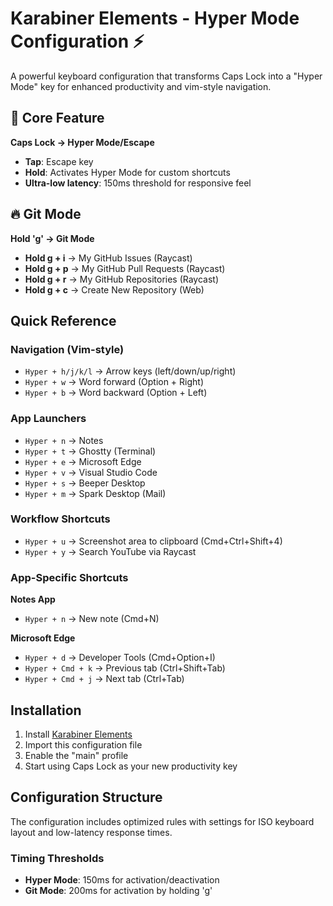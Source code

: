 # Karabiner Elements - Hyper Mode Configuration ⚡

A powerful keyboard configuration that transforms Caps Lock into a "Hyper Mode" key for enhanced productivity and vim-style navigation.

## 🚀 Core Feature

**Caps Lock → Hyper Mode/Escape**
- **Tap**: Escape key
- **Hold**: Activates Hyper Mode for custom shortcuts
- **Ultra-low latency**: 150ms threshold for responsive feel

## 🔥 Git Mode

**Hold 'g' → Git Mode**
- **Hold g + i** → My GitHub Issues (Raycast)
- **Hold g + p** → My GitHub Pull Requests (Raycast)
- **Hold g + r** → My GitHub Repositories (Raycast)
- **Hold g + c** → Create New Repository (Web)

## Quick Reference

### Navigation (Vim-style)
- `Hyper + h/j/k/l` → Arrow keys (left/down/up/right)
- `Hyper + w` → Word forward (Option + Right)
- `Hyper + b` → Word backward (Option + Left)

### App Launchers
- `Hyper + n` → Notes
- `Hyper + t` → Ghostty (Terminal)
- `Hyper + e` → Microsoft Edge
- `Hyper + v` → Visual Studio Code
- `Hyper + s` → Beeper Desktop
- `Hyper + m` → Spark Desktop (Mail)

### Workflow Shortcuts
- `Hyper + u` → Screenshot area to clipboard (Cmd+Ctrl+Shift+4)
- `Hyper + y` → Search YouTube via Raycast

### App-Specific Shortcuts

**Notes App**
- `Hyper + n` → New note (Cmd+N)

**Microsoft Edge**
- `Hyper + d` → Developer Tools (Cmd+Option+I)
- `Hyper + Cmd + k` → Previous tab (Ctrl+Shift+Tab)
- `Hyper + Cmd + j` → Next tab (Ctrl+Tab)

## Installation

1. Install [Karabiner Elements](https://karabiner-elements.pqrs.org/)
2. Import this configuration file
3. Enable the "main" profile
4. Start using Caps Lock as your new productivity key

## Configuration Structure

The configuration includes optimized rules with settings for ISO keyboard layout and low-latency response times.

### Timing Thresholds
- **Hyper Mode**: 150ms for activation/deactivation
- **Git Mode**: 200ms for activation by holding 'g'
